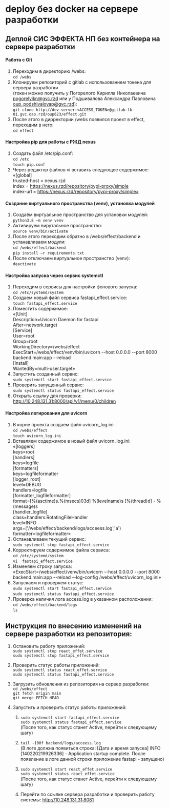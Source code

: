 # deploy без docker на сервере разработки

## Деплой СИС ЭФФЕКТА НП без контейнера на сервере разработки

#### Работа с Git

1. Переходим в директорию /webs:    
`cd /webs`
2. Клонируем репозиторий с gitlab с использованием токена для сервера разработки    
(токен можно получить у Погорелого Кирилла Николаевича pogorelyikn@gvc.rzd 
или у Подшивалова Александра Павловича oup_podshivalovap@gvc.rzd):    
`git clone http://dev-server:<ACCESS_TOKEN>@gitlab-lb-01.gvc.oao.rzd/oup623/effect.git`
3. После этого в дирректории /webs появился проект в effect, переходим в него:    
`cd effect`

#### Настройка pip для работы с РЖД nexus

1. Создать файл /etc/pip.conf:    
`cd /etc`    
`touch pip.conf`
2. Через редактор файлов vi вставить следующее содержимое:    
«[global]    
trusted-host = nexus.rzd    
index = https://nexus.rzd/repository/pypi-proxy/simple    
index-url = https://nexus.rzd/repository/pypi-proxy/simple»

#### Создание виртуального пространства (venv), установка модулей

1. Создаём виртуальное пространство для установки модулей:    
`python3.8 –m venv venv`
2. Активируем вирутальное пространство:    
`source venv/bin/activate`
3. После этого переходим обратно в /webs/effect/backend и устанавливаем модули:    
`cd /webs/effect/backend`    
`pip install –r requirements.txt`
4. После отключаем виртуальное пространство (venv):    
`deactivate`

#### Настройка запуска через сервис systemctl

1. Переходим в сервисы для настройки фонового запуска:    
`cd /etc/systemd/system`
2. Создаем новый файл сервиса fastapi_effect.service:    
`touch fastapi_effect.service`
3. Поместить содержимое:    
«[Unit]    
Description=Uvicorn Daemon for fastapi    
After=network.target    
[Service]    
User=root    
Group=root    
WorkingDirectory=/webs/effect    
ExecStart=/webs/effect/venv/bin/uvicorn --host 0.0.0.0 --port 8000 backend.main:app --reload    
[Install]    
WantedBy=multi-user.target»
4. Запустить созданный сервис:    
`sudo systemctl start fastapi_effect.service`
5. Проверить запущенный сервис:    
`sudo systemctl status fastapi_effect.service`
6. Открыть ссылку для проверки:    
http://10.248.131.31:8000/api/v1/menu/0/children

#### Настройка логирования для uvicorn

1. В корне проекта создаем файл uvicorn_log.ini:    
`cd /webs/effect`    
`touch uvicorn_log.ini`
2. Вставляем содержимое в новый файл uvicorn_log.ini:    
«[loggers]    
keys=root    
[handlers]    
keys=logfile    
[formatters]    
keys=logfileformatter    
[logger_root]    
level=DEBUG    
handlers=logfile    
[formatter_logfileformatter]    
format=[%(asctime)s.%(msecs)03d] %(levelname)s [%(thread)d] - %(message)s    
[handler_logfile]    
class=handlers.RotatingFileHandler    
level=INFO    
args=('/webs/effect/backend/logs/acceess.log','a')    
formatter=logfileformatter»
3. Останавливаем текущий сервис:    
`sudo systemctl stop fastapi_effect.service`
4. Корректируем содержимое файла сервиса:    
`cd /etc/systemd/system`    
`vi  fastapi_effect.service`
5. Изменяем строку запуска:    
«ExecStart=/webs/effect/venv/bin/uvicorn --host 0.0.0.0 --port 8000 
backend.main:app --reload --log-config /webs/effect/uvicorn_log.ini»
6. Запускаем и проверяем статус:    
`sudo systemctl start fastapi_effect.service`    
`sudo systemctl status fastapi_effect.service`
7. Проверка наличия лога access.log в указанном расположении:    
`cd /webs/effect/backend/logs`    
`ls`


## Инструкция по внесению изменений на сервере разработки из репозитория:

1. Остановить работу приложений:    
    `sudo systemctl stop react_effet.service`    
    `sudo systemctl stop fastapi_effect.service`

2. Проверить статус работы приложений:    
    `sudo systemctl status react_effet.service`    
    `sudo systemctl status fastapi_effect.service`

3. Загрузить обновления из репозитория на сервер разработки:    
    `cd /webs/effect`    
    `git fetch origin main`    
    `git merge FETCH_HEAD`

4. Запустить и проверить статус работы приложений:    
   1. `sudo systemctl start fastapi_effect.service`      
    `sudo systemctl status fastapi_effect.service`    
           (После того, как статус станет Active, перейти к следующему шагу)
   2. `tail -100f backend/logs/acceess.log`    
           (В логе должна появиться строка:
            [Дата и время запуска] INFO [140220219926336] - Application startup complete.
            После появление в логе данной строки приложение fastapi - запущено)

   3. `sudo systemctl start react_effet.service`    
       `sudo systemctl status react_effet.service`    
           (После того, как статус станет Active, перейти к следующему шагу)
   4. Перейти по ссылке сервера разработки и проверить работу системы: http://10.248.131.31:8081